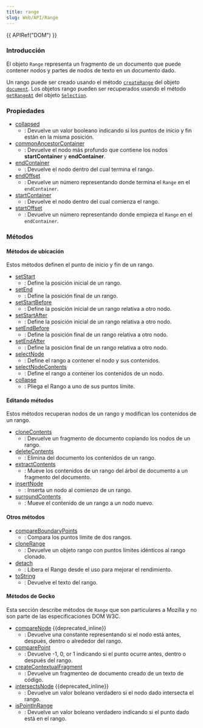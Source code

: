 ```yaml
---
title: range
slug: Web/API/Range
---
```


{{ APIRef("DOM") }}

### Introducción

El objeto `Range` representa un fragmento de un documento que puede contener nodos y partes de nodos de texto en un documento dado.

Un rango puede ser creado usando el método [`createRange`](/es/DOM/document.createRange) del objeto [`document`](/es/DOM/document). Los objetos rango pueden ser recuperados usando el método [`getRangeAt`](/es/DOM/Selection/getRangeAt) del objeto [`Selection`](/es/DOM/selection).

### Propiedades

- [collapsed](/es/DOM/range.collapsed)
  - : Devuelve un valor booleano indicando si los puntos de inicio y fin están en la misma posición.
- [commonAncestorContainer](/es/DOM/range.commonAncestorContainer)
  - : Devuelve el nodo más profundo que contiene los nodos **startContainer** y **endContainer**.
- [endContainer](/es/DOM/range.endContainer)
  - : Devuelve el nodo dentro del cual termina el rango.
- [endOffset](/es/DOM/range.endOffset)
  - : Devuelve un número representando donde termina el `Range` en el `endContainer`.
- [startContainer](/es/DOM/range.startContainer)
  - : Devuelve el nodo dentro del cual comienza el rango.
- [startOffset](/es/DOM/range.startOffset)
  - : Devuelve un número representando donde empieza el `Range` en el `endContainer`.

### Métodos

#### Métodos de ubicación

Estos métodos definen el punto de inicio y fin de un rango.

- [setStart](/es/DOM/range.setStart)
  - : Define la posición inicial de un rango.
- [setEnd](/es/DOM/range.setEnd)
  - : Define la posición final de un rango.
- [setStartBefore](/es/DOM/range.setStartBefore)
  - : Define la posición inicial de un rango relativa a otro nodo.
- [setStartAfter](/es/DOM/range.setStartAfter)
  - : Define la posición inicial de un rango relativa a otro nodo.
- [setEndBefore](/es/DOM/range.setEndBefore)
  - : Define la posición final de un rango relativa a otro nodo.
- [setEndAfter](/es/DOM/range.setEndAfter)
  - : Define la posición final de un rango relativa a otro nodo.
- [selectNode](/es/DOM/range.selectNode)
  - : Define el rango a contener el nodo y sus contenidos.
- [selectNodeContents](/es/DOM/range.selectNodeContents)
  - : Define el rango a contener los contenidos de un nodo.
- [collapse](/es/DOM/range.collapse)
  - : Pliega el Rango a uno de sus puntos límite.

#### Editando métodos

Estos métodos recuperan nodos de un rango y modifican los contenidos de un rango.

- [cloneContents](/es/DOM/range.cloneContents)
  - : Devuelve un fragmento de documento copiando los nodos de un rango.
- [deleteContents](/es/DOM/range.deleteContents)
  - : Elimina del documento los contenidos de un rango.
- [extractContents](/es/DOM/range.extractContents)
  - : Mueve los contenidos de un rango del árbol de documento a un fragmento del documento.
- [insertNode](/es/DOM/range.insertNode)
  - : Inserta un nodo al comienzo de un rango.
- [surroundContents](/es/DOM/range.surroundContents)
  - : Mueve el contenido de un rango a un nodo nuevo.

#### Otros métodos

- [compareBoundaryPoints](/es/DOM/range.compareBoundaryPoints)
  - : Compara los puntos límite de dos rangos.
- [cloneRange](/es/DOM/range.cloneRange)
  - : Devuelve un objeto rango con puntos límites idénticos al rango clonado.
- [detach](/es/DOM/range.detach)
  - : Libera el Rango desde el uso para mejorar el rendimiento.
- [toString](/es/DOM/range.toString)
  - : Devuelve el texto del rango.

#### Métodos de Gecko

Esta sección describe métodos de `Range` que son particulares a Mozilla y no son parte de las especificaciones DOM W3C.

- [compareNode](/es/DOM/range.compareNode) {{deprecated_inline}}
  - : Devuelve una constante representando si el nodo está antes, después, dentro o alrededor del rango.
- [comparePoint](/es/DOM/range.comparePoint)
  - : Devuelve -1, 0, or 1 indicando si el punto ocurre antes, dentro o después del rango.
- [createContextualFragment](/es/DOM/range.createContextualFragment)
  - : Devuelve un fragmenteo de documento creado de un texto de código.
- [intersectsNode](/es/DOM/range.intersectsNode) {{deprecated_inline}}
  - : Devuelve un valor boleano verdadero si el nodo dado intersecta el rango.
- [isPointInRange](/es/DOM/range.isPointInRange)
  - : Devuelve un valor boleano verdadero indicando si el punto dado está en el rango.
